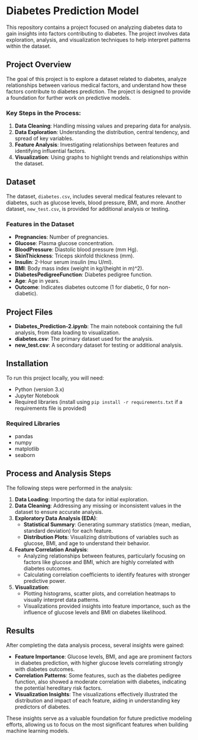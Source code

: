 # Diabetes Prediction Model

This repository contains a project focused on analyzing diabetes data to gain insights into factors contributing to diabetes. The project involves data exploration, analysis, and visualization techniques to help interpret patterns within the dataset.

## Project Overview

The goal of this project is to explore a dataset related to diabetes, analyze relationships between various medical factors, and understand how these factors contribute to diabetes prediction. The project is designed to provide a foundation for further work on predictive models.

### Key Steps in the Process:
1. **Data Cleaning**: Handling missing values and preparing data for analysis.
2. **Data Exploration**: Understanding the distribution, central tendency, and spread of key variables.
3. **Feature Analysis**: Investigating relationships between features and identifying influential factors.
4. **Visualization**: Using graphs to highlight trends and relationships within the dataset.

## Dataset

The dataset, `diabetes.csv`, includes several medical features relevant to diabetes, such as glucose levels, blood pressure, BMI, and more. Another dataset, `new_test.csv`, is provided for additional analysis or testing.

### Features in the Dataset

- **Pregnancies**: Number of pregnancies.
- **Glucose**: Plasma glucose concentration.
- **BloodPressure**: Diastolic blood pressure (mm Hg).
- **SkinThickness**: Triceps skinfold thickness (mm).
- **Insulin**: 2-Hour serum insulin (mu U/ml).
- **BMI**: Body mass index (weight in kg/(height in m)^2).
- **DiabetesPedigreeFunction**: Diabetes pedigree function.
- **Age**: Age in years.
- **Outcome**: Indicates diabetes outcome (1 for diabetic, 0 for non-diabetic).

## Project Files

- **Diabetes_Prediction-2.ipynb**: The main notebook containing the full analysis, from data loading to visualization.
- **diabetes.csv**: The primary dataset used for the analysis.
- **new_test.csv**: A secondary dataset for testing or additional analysis.

## Installation

To run this project locally, you will need:

- Python (version 3.x)
- Jupyter Notebook
- Required libraries (install using `pip install -r requirements.txt` if a requirements file is provided)

### Required Libraries

- pandas
- numpy
- matplotlib
- seaborn

## Process and Analysis Steps

The following steps were performed in the analysis:

1. **Data Loading**: Importing the data for initial exploration.
2. **Data Cleaning**: Addressing any missing or inconsistent values in the dataset to ensure accurate analysis.
3. **Exploratory Data Analysis (EDA)**:
   - **Statistical Summary**: Generating summary statistics (mean, median, standard deviation) for each feature.
   - **Distribution Plots**: Visualizing distributions of variables such as glucose, BMI, and age to understand their behavior.
4. **Feature Correlation Analysis**:
   - Analyzing relationships between features, particularly focusing on factors like glucose and BMI, which are highly correlated with diabetes outcomes.
   - Calculating correlation coefficients to identify features with stronger predictive power.
5. **Visualization**:
   - Plotting histograms, scatter plots, and correlation heatmaps to visually interpret data patterns.
   - Visualizations provided insights into feature importance, such as the influence of glucose levels and BMI on diabetes likelihood.

## Results

After completing the data analysis process, several insights were gained:

- **Feature Importance**: Glucose levels, BMI, and age are prominent factors in diabetes prediction, with higher glucose levels correlating strongly with diabetes outcomes.
- **Correlation Patterns**: Some features, such as the diabetes pedigree function, also showed a moderate correlation with diabetes, indicating the potential hereditary risk factors.
- **Visualization Insights**: The visualizations effectively illustrated the distribution and impact of each feature, aiding in understanding key predictors of diabetes.

These insights serve as a valuable foundation for future predictive modeling efforts, allowing us to focus on the most significant features when building machine learning models.

